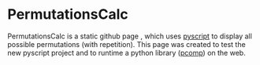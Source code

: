 # PermutationsCalc
PermutationsCalc is a static github page , which uses [pyscript](https://pyscript.net/) to display all possible permutations (with repetition). This page was created to test the new pyscript  project and to runtime a python library ([pcomp](https://github.com/AntonisPiloridis/pcomp)) on the web.